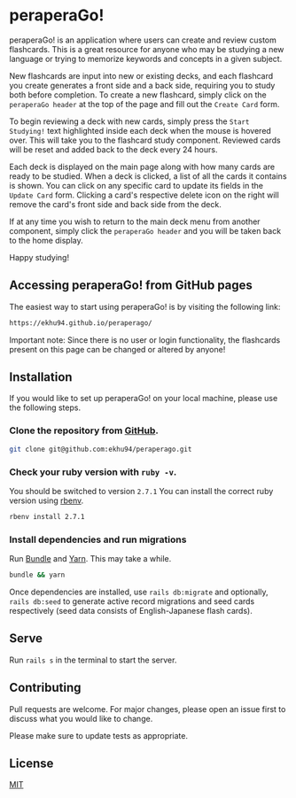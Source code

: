 # peraperaGo!

peraperaGo! is an application where users can create and review custom flashcards. This is a great resource for anyone who may be studying a new language or trying to memorize keywords and concepts in a given subject. 

New flashcards are input into new or existing decks, and each flashcard you create generates a front side and a back side, requiring you to study both before completion. To create a new flashcard, simply click on the `peraperaGo header` at the top of the page and fill out the `Create Card` form.

To begin reviewing a deck with new cards, simply press the `Start Studying!` text highlighted inside each deck when the mouse is hovered over. This will take you to the flashcard study component. Reviewed cards will be reset and added back to the deck every 24 hours.

Each deck is displayed on the main page along with how many cards are ready to be studied. When a deck is clicked, a list of all the cards it contains is shown. You can click on any specific card to update its fields in the `Update Card` form. Clicking a card's respective delete icon on the right will remove the card's front side and back side from the deck.

If at any time you wish to return to the main deck menu from another component, simply click the `peraperaGo header` and you will be taken back to the home display.

Happy studying!

## Accessing peraperaGo! from GitHub pages

The easiest way to start using peraperaGo! is by visiting the following link:

```bash
https://ekhu94.github.io/peraperago/
```

Important note: Since there is no user or login functionality, the flashcards present on this page can be changed or altered by anyone!

## Installation

If you would like to set up peraperaGo! on your local machine, please use the following steps.

### Clone the repository from [GitHub](https://github.com/ekhu94/peraperago).

```bash
git clone git@github.com:ekhu94/peraperago.git
```

### Check your ruby version with ```ruby -v```.

You should be switched to version ```2.7.1``` You can install the correct ruby version using [rbenv](https://github.com/rbenv/rbenv).

```bash
rbenv install 2.7.1
```

### Install dependencies and run migrations

Run [Bundle](https://github.com/rubygems/bundler) and [Yarn](https://github.com/yarnpkg/yarn). This may take a while.

```bash
bundle && yarn
```

Once dependencies are installed, use ```rails db:migrate``` and optionally, ```rails db:seed``` to generate active record migrations and seed cards respectively (seed data consists of English-Japanese flash cards).

## Serve

Run ```rails s``` in the terminal to start the server.

## Contributing
Pull requests are welcome. For major changes, please open an issue first to discuss what you would like to change.

Please make sure to update tests as appropriate.

## License
[MIT](https://choosealicense.com/licenses/mit/)